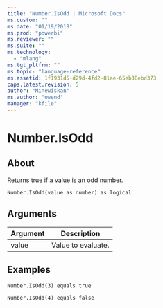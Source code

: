 ```yaml
---
title: "Number.IsOdd | Microsoft Docs"
ms.custom: ""
ms.date: "01/19/2018"
ms.prod: "powerbi"
ms.reviewer: ""
ms.suite: ""
ms.technology: 
  - "mlang"
ms.tgt_pltfrm: ""
ms.topic: "language-reference"
ms.assetid: 1f1931d5-d29d-4fd2-81ae-65eb38ebd373
caps.latest.revision: 5
author: "Minewiskan"
ms.author: "owend"
manager: "kfile"
---
```

# Number.IsOdd

  
## About  
Returns true if a value is an odd number.  
  
```  
Number.IsOdd(value as number) as logical  
```  
  
## Arguments  
  
|Argument|Description|  
|------------|---------------|  
|value|Value to evaluate.|  
  
## Examples  
  
```  
Number.IsOdd(3) equals true  
```  
  
```  
Number.IsOdd(4) equals false  
```  
